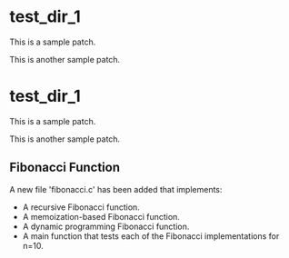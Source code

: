 # test_dir_1
This is a sample patch.

This is another sample patch.
# test_dir_1
This is a sample patch.

This is another sample patch.

## Fibonacci Function

A new file 'fibonacci.c' has been added that implements:
- A recursive Fibonacci function.
- A memoization-based Fibonacci function.
- A dynamic programming Fibonacci function.
- A main function that tests each of the Fibonacci implementations for n=10.